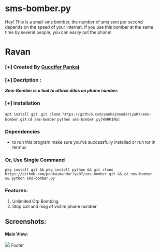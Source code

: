 # sms-bomber.py
Hey! This is a small sms bomber, the number of
sms sent per second depends on the speed
of your internet. If you use this bomber
at the same time by several people, you
can easily put the phone!

# Ravan

### [+] Created By <a href="https://github.com/pankajmandariya07">Guccifer Pankaj</a>

### [+] Decription :
***Sms-Bomber is a tool to attack ddos on phone number.***

### [+] Installation

```apt install git ```
```git clone https://github.com/pankajmandariya07/sms-bomber.git```
```cd sms-bomber```
```python sms-bomber.py[WORKING]```
### Dependencies
* to run this program make sure you've successfully installed or run tor in termux 
### Or, Use Single Command
```
pkg install git && pkg install python && git clone https://github.com/pankajmandariya07/sms-bomber.git && cd sms-bomber && python sms-bomber.py
```
### Features:
1. Unlimited Otp Bombing
2. Stop call and msg of victim phone number
## Screenshots:
#### Main View:
<img src="Sms-Bomber.jpg.jpg">
Footer
